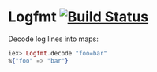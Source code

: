 # Logfmt [![Build Status](https://travis-ci.org/jclem/logfmt-elixir.svg?branch=master)](https://travis-ci.org/jclem/logfmt-elixir)

Decode log lines into maps:

```elixir
iex> Logfmt.decode "foo=bar"
%{"foo" => "bar"}
```
